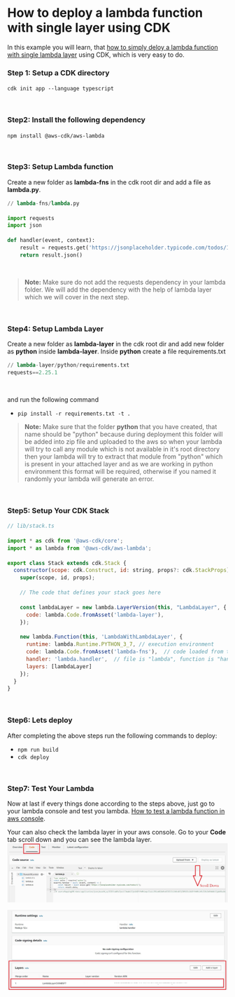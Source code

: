 # How to deploy a lambda function with single layer using CDK

In this example you will learn, that [how to simply deloy a lambda function with single lambda layer](https://www.youtube.com/watch?v=-r4GJlkdJo0 "how to simply deloy a lambda function with single lambda") using CDK, which is very easy to do.

### Step 1: Setup a CDK directory
`cdk init app --language typescript`

<br>

### Step2: Install the following dependency
`npm install @aws-cdk/aws-lambda`

<br>

### Step3: Setup Lambda function
Create a new folder as **lambda-fns** in the cdk root dir and add a file as **lambda.py**.
```python
// lambda-fns/lambda.py

import requests
import json

def handler(event, context):        
    result = requests.get('https://jsonplaceholder.typicode.com/todos/1')            
    return result.json()
```
<br>

> **Note:** Make sure do not add the requests dependency in your lambda folder. We will add the dependency with the help of lambda layer which we will cover in the next step.

<br>

### Step4: Setup Lambda Layer
Create a new folder as **lambda-layer** in the cdk root dir and add new folder as **python** inside **lambda-layer**. 
Inside **python** create a file requirements.txt

```python
// lambda-layer/python/requirements.txt
requests==2.25.1
```
<br>

and run the following command
- `pip install -r requirements.txt -t .`


> **Note:** Make sure that the folder **python** that you have created, that name should be "python" because during deployment this folder will be added into zip file and uploaded to the aws so when your lambda will try to call any module which is not available in it's root directory then your lambda will try to extract that module from "python" which is present in your attached layer and as we are working in python environment this format will be required, otherwise if you named it randomly your lambda will generate an error. 

<br>

### Step5: Setup Your CDK Stack

```javascript
// lib/stack.ts

import * as cdk from '@aws-cdk/core';
import * as lambda from '@aws-cdk/aws-lambda';

export class Stack extends cdk.Stack {
  constructor(scope: cdk.Construct, id: string, props?: cdk.StackProps) {
    super(scope, id, props);

    // The code that defines your stack goes here

    const lambdaLayer = new lambda.LayerVersion(this, "LambdaLayer", {
      code: lambda.Code.fromAsset('lambda-layer'),
    });

    new lambda.Function(this, 'LambdaWithLambdaLayer', {
      runtime: lambda.Runtime.PYTHON_3_7, // execution environment
      code: lambda.Code.fromAsset('lambda-fns'),  // code loaded from the "lambda" directory
      handler: 'lambda.handler',  // file is "lambda", function is "handler"
      layers: [lambdaLayer]
    });
  }
}
```
<br>

### Step6: Lets deploy
After completing the above steps run the following commands to deploy:
- `npm run build`
- `cdk deploy`

<br>

### Step7: Test Your Lambda
Now at last if every things done according to the steps above, just go to your lambda console and test you lambda.
[How to test a lambda function in aws console](https://www.youtube.com/watch?v=seaBeltaKhw&feature=youtu.be&t=310 "How to test a lambda function in aws console").
 
Your can also check the lambda layer in your aws console. Go to your **Code** tab scroll down and you can see the lambda layer.
![img](images/img1.JPG)
       
![img](images/img2.JPG)

